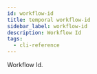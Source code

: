 ```yaml
---
id: workflow-id
title: temporal workflow-id
sidebar_label: workflow-id
description: Workflow Id
tags:
  - cli-reference
---
```


Workflow Id.
